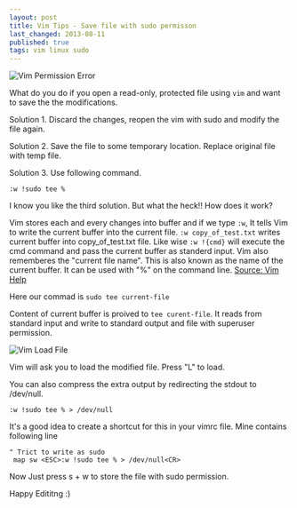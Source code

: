 ```yaml
---
layout: post
title: Vim Tips - Save file with sudo permisson
last_changed: 2013-08-11
published: true
tags: vim linux sudo
---
```


![Vim Permission Error](../../../images/vim-permission-error.png)

What do you do if you open a read-only, protected file using `vim` and want to 
save the the modifications. 

Solution 1. Discard the changes, reopen the vim with sudo and modify the file again.

Solution 2. Save the file to some temporary location. Replace original file with temp file.

Solution 3. Use following command.

	:w !sudo tee % 

I know you like the third solution. But what the heck!! How does it work?

Vim stores each and every changes into buffer and if we type `:w`, It tells
Vim to write the current buffer into the current file. `:w copy_of_test.txt` writes
current buffer into copy_of_test.txt file. Like wise `:w !{cmd}` will execute the 
cmd command and pass the current buffer as standerd input. Vim also rememberes the 
"current file name".  This is also known as the name of the current buffer. 
It can be used with "%" on the command line. [Source: Vim Help](http://vim.org)


Here our commad is `sudo tee current-file`

Content of current buffer is proived to `tee curent-file`. It reads from standard input 
and write to standard output and file with superuser permission.  

![Vim Load File](../../../images/vim-load.png)

Vim will ask you to load the modified file. Press "L" to load.

You can also compress the extra output by redirecting the stdout to /dev/null.

	:w !sudo tee % > /dev/null

It's a good idea to create a shortcut for this in your vimrc file. Mine contains
following line

	" Trict to write as sudo                                                 
	 map sw <ESC>:w !sudo tee % > /dev/null<CR>

Now Just press s + w  to store the file with sudo permission. 

Happy Edititng :)
